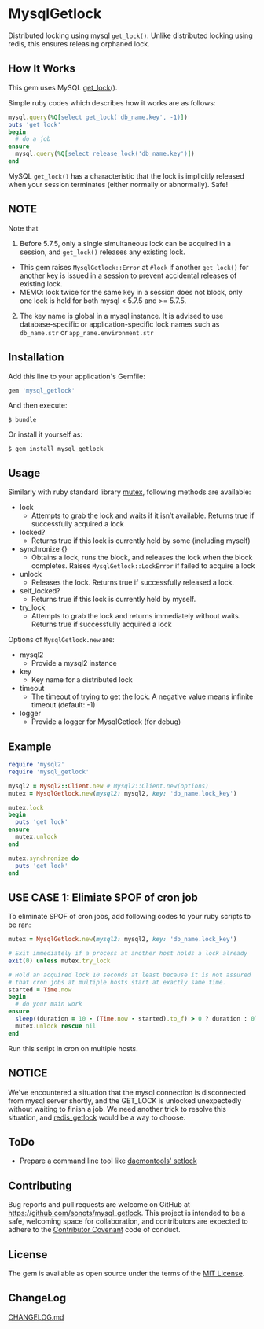 # MysqlGetlock

Distributed locking using mysql `get_lock()`. Unlike distributed locking using redis, this ensures releasing orphaned lock.

## How It Works

This gem uses MySQL [get_lock()](http://dev.mysql.com/doc/refman/5.7/en/miscellaneous-functions.html#function_get-lock).

Simple ruby codes which describes how it works are as follows:

```ruby
mysql.query(%Q[select get_lock('db_name.key', -1)])
puts 'get lock'
begin
  # do a job
ensure
  mysql.query(%Q[select release_lock('db_name.key')])
end
```

MySQL `get_lock()` has a characteristic that the lock is implicitly released when your session terminates (either normally or abnormally). Safe!

## NOTE

Note that

1. Before 5.7.5, only a single simultaneous lock can be acquired in a session, and `get_lock()` releases any existing lock.
 * This gem raises `MysqlGetlock::Error` at `#lock` if another `get_lock()` for another key is issued in a session to prevent accidental releases of existing lock.
 * MEMO: lock twice for the same key in a session does not block, only one lock is held for both mysql < 5.7.5 and >= 5.7.5.
2. The key name is global in a mysql instance. It is advised to use database-specific or application-specific lock names such as `db_name.str` or `app_name.environment.str`

## Installation

Add this line to your application's Gemfile:

```ruby
gem 'mysql_getlock'
```

And then execute:

    $ bundle

Or install it yourself as:

    $ gem install mysql_getlock

## Usage

Similarly with ruby standard library [mutex](https://ruby-doc.org/core-2.2.0/Mutex.html), following methods are available:

* lock
  * Attempts to grab the lock and waits if it isn’t available. Returns true if successfully acquired a lock
* locked?
  * Returns true if this lock is currently held by some (including myself)
* synchronize {}
  * Obtains a lock, runs the block, and releases the lock when the block completes. Raises `MysqlGetlock::LockError` if failed to acquire a lock
* unlock
  * Releases the lock. Returns true if successfully released a lock.
* self_locked?
  * Returns true if this lock is currently held by myself.
* try_lock
  * Attempts to grab the lock and returns immediately without waits. Returns true if successfully acquired a lock

Options of `MysqlGetlock.new` are:

* mysql2
  * Provide a mysql2 instance
* key
  * Key name for a distributed lock
* timeout
  * The timeout of trying to get the lock. A negative value means infinite timeout (default: -1)
* logger
  * Provide a logger for MysqlGetlock (for debug)

## Example

```ruby
require 'mysql2'
require 'mysql_getlock'

mysql2 = Mysql2::Client.new # Mysql2::Client.new(options)
mutex = MysqlGetlock.new(mysql2: mysql2, key: 'db_name.lock_key')

mutex.lock
begin
  puts 'get lock'
ensure
  mutex.unlock
end

mutex.synchronize do
  puts 'get lock'
end
```

## USE CASE 1: Elimiate SPOF of cron job

To eliminate SPOF of cron jobs, add following codes to your ruby scripts to be ran:

```ruby
mutex = MysqlGetlock.new(mysql2: mysql2, key: 'db_name.lock_key')

# Exit immediately if a process at another host holds a lock already
exit(0) unless mutex.try_lock

# Hold an acquired lock 10 seconds at least because it is not assured
# that cron jobs at multiple hosts start at exactly same time.
started = Time.now
begin
  # do your main work
ensure
  sleep((duration = 10 - (Time.now - started).to_f) > 0 ? duration : 0)
  mutex.unlock rescue nil
end
```

Run this script in cron on multiple hosts.

## NOTICE

We've encountered a situation that the mysql connection is disconnected from mysql server shortly, and the GET_LOCK is unlocked unexpectedly without waiting to finish a job. We need another trick to resolve this situation, and [redis_getlock](https://github.com/sonots/redis_getlock) would be a way to choose.

## ToDo

* Prepare a command line tool like [daemontools' setlock](https://cr.yp.to/daemontools/setlock.html)

## Contributing

Bug reports and pull requests are welcome on GitHub at https://github.com/sonots/mysql_getlock. This project is intended to be a safe, welcoming space for collaboration, and contributors are expected to adhere to the [Contributor Covenant](http://contributor-covenant.org) code of conduct.

## License

The gem is available as open source under the terms of the [MIT License](http://opensource.org/licenses/MIT).

## ChangeLog

[CHANGELOG.md](./CHANGELOG.md)
